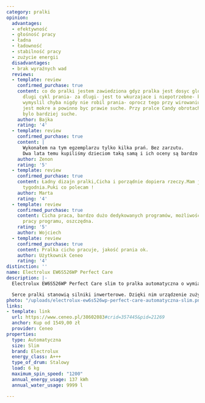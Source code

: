 ```yaml
---
category: pralki
opinion:
  advantages:
  - efektywność
  - głośność pracy
  - ładna
  - ładowność
  - stabilność pracy
  - zużycie energii
  disadvantages:
  - brak wyraźnych wad
  reviews:
  - template: review
    confirmed_purchase: true
    content: co do pralki jestem zawiedziona gdyz pralka jest dosyc glosna i bardzo
      dlugi cykl prania- za dlugi- jest to wkurzajace i niepotrzebne- ktoś kto to
      wymyslil chyba nigdy nie robil prania- oprocz tego przy wirowaniu 1200 pranie
      jest mokre a powinno byc prawie suche. Przy pralce Candy obrotach 1000 pranie
      bylo bardziej suche.
    author: Bajka
    rating: '4'
  - template: review
    confirmed_purchase: true
    content: |
      Wykonałem na tym egzemplarzu tylko kilka prań. Bez zarzutu.
      Dwa lata temu kupiliśmy dzieciom taką samą i ich oceny są bardzo dobre. Przy wymianie zużytej pralki nie mieliśmy wątpliwości co kupić, zwłaszcza do niewielkiej łazienki.
    author: Zenon
    rating: '5'
  - template: review
    confirmed_purchase: true
    content: Ładny dizajn pralki,Cicha i porządnie dopiera rzeczy.Mam ją dopiero od
      tygodnia.Puki co polecam !
    author: Marta
    rating: '4'
  - template: review
    confirmed_purchase: true
    content: Cicha praca, bardzo dużo dedykowanych programów, możliwość skrócenia
      pracy programu, oszczędna.
    rating: '5'
    author: Wojciech
  - template: review
    confirmed_purchase: true
    content: Pralka cicho pracuje, jakość prania ok.
    author: Użytkownik Ceneo
    rating: '4'
distinction: ''
name: Electrolux EW6S526WP Perfect Care
description: |-
  Electrolux EW6S526WP Perfect Care slim to pralka automatyczna o wymiarach 850 x 595 x 377 mm. Urządzenie jest bardzo kompaktowe i zajmuje prawie 40% mniej miejsca niż sprzęty standardowe. Mimo to bęben pralki jest w stanie pomieścić jednocześnie aż 6 kg, co sprawia, że jest ona uniwersalnym wyborem idealnym dla każdego użytkownika.

  Serce pralki stanowią silniki inwerterowe. Dzięki nim urządzenie zużywa minimalną ilość energii potrzebnej do sprawnego prania. Ponadto pracują na tyle cicho, że pranie w żaden sposób nie wpływa na dyskomfort sąsiadów, czy domowników. Istotnym elementem jest także System OptiSense, który odpowiada za automatyczne dostosowanie ilości zużywanej wody do aktualnej wielkości wsadu. Pralka Electrolux EW6S526WP Perfect Care slim ma funkcję managera czasu, co umożliwia dokładne dostosowanie czasu prania poszczególnych cykli do indywidualnych potrzeb i planu dnia użytkownika. Ponadto urządzenie posiada Certyfikat Woolmark Blue. Została wyposażona w programy, które dbają o wełnianą odzież, a efekt prania jest porównywalny do tego uzyskanego po wizycie w profesjonalnej pralni. Dzięki temu jest ono bezpieczne.
photo: "/uploads/electrolux-ew6s526wp-perfect-care-automatyczna-slim.png"
links:
- template: link
  url: https://www.ceneo.pl/38602083#crid=357445&pid=21269
  anchor: Kup od 1549,00 zł
  provider: Ceneo
properties:
  type: Automatyczna
  size: Slim
  brand: Electrolux
  energy_class: A+++
  type_of_drum: Stalowy
  load: 6 kg
  maximum_spin_speed: "1200"
  annual_energy_usage: 137 kWh
  annual_water_usage: 9999 l

---
```

